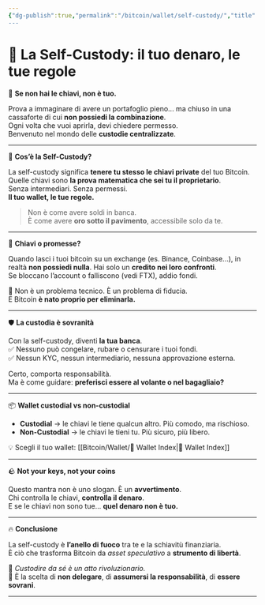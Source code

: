 ```yaml
---
{"dg-publish":true,"permalink":"/bitcoin/wallet/self-custody/","title":"🔐 La Self-Custody: il tuo denaro, le tue regole","tags":["Bitcoin","Custody","Sovranità","Libertà","Wallet"]}
---
```


# 🔐 La Self-Custody: il tuo denaro, le tue regole

🧱 **Se non hai le chiavi, non è tuo.**

Prova a immaginare di avere un portafoglio pieno... ma chiuso in una cassaforte di cui **non possiedi la combinazione**.  
Ogni volta che vuoi aprirla, devi chiedere permesso.  
Benvenuto nel mondo delle **custodie centralizzate**.

---

🔑 **Cos’è la Self-Custody?**

La self-custody significa **tenere tu stesso le chiavi private** del tuo Bitcoin.  
Quelle chiavi sono **la prova matematica che sei tu il proprietario**.  
Senza intermediari. Senza permessi.  
**Il tuo wallet, le tue regole.**

> Non è come avere soldi in banca.  
> È come avere **oro sotto il pavimento**, accessibile solo da te.

---

🚪 **Chiavi o promesse?**

Quando lasci i tuoi bitcoin su un exchange (es. Binance, Coinbase...), in realtà **non possiedi nulla**. Hai solo un **credito nei loro confronti**.  
Se bloccano l’account o falliscono (vedi FTX), addio fondi.

🧨 Non è un problema tecnico. È un problema di fiducia.  
E Bitcoin **è nato proprio per eliminarla.**

---

🛡️ **La custodia è sovranità**

Con la self-custody, diventi **la tua banca**.  
✅ Nessuno può congelare, rubare o censurare i tuoi fondi.  
✅ Nessun KYC, nessun intermediario, nessuna approvazione esterna.

Certo, comporta responsabilità.  
Ma è come guidare: **preferisci essere al volante o nel bagagliaio?**

---

📦 **Wallet custodial vs non-custodial**

- **Custodial** → le chiavi le tiene qualcun altro. Più comodo, ma rischioso.  
- **Non-Custodial** → le chiavi le tieni tu. Più sicuro, più libero.

💡 Scegli il tuo wallet: [[Bitcoin/Wallet/🧭 Wallet Index\|🧭 Wallet Index]]

---

🪨 **Not your keys, not your coins**

Questo mantra non è uno slogan. È un **avvertimento**.  
Chi controlla le chiavi, **controlla il denaro**.  
E se le chiavi non sono tue… **quel denaro non è tuo.**

---

🔥 **Conclusione**

La self-custody è **l’anello di fuoco** tra te e la schiavitù finanziaria.  
È ciò che trasforma Bitcoin da *asset speculativo* a **strumento di libertà**.

🔐 *Custodire da sé è un atto rivoluzionario.*  
🔐 È la scelta di **non delegare**, di **assumersi la responsabilità**, di **essere sovrani**.

---
